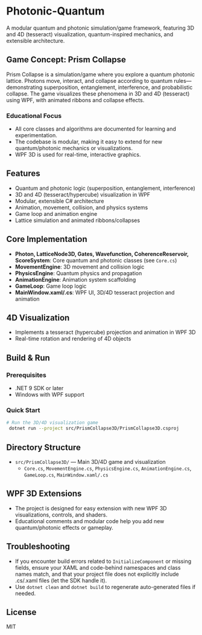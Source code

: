 # Photonic-Quantum

A modular quantum and photonic simulation/game framework, featuring 3D and 4D (tesseract) visualization, quantum-inspired mechanics, and extensible architecture.

## Game Concept: Prism Collapse

Prism Collapse is a simulation/game where you explore a quantum photonic lattice. Photons move, interact, and collapse according to quantum rules—demonstrating superposition, entanglement, interference, and probabilistic collapse. The game visualizes these phenomena in 3D and 4D (tesseract) using WPF, with animated ribbons and collapse effects.

### Educational Focus

- All core classes and algorithms are documented for learning and experimentation.
- The codebase is modular, making it easy to extend for new quantum/photonic mechanics or visualizations.
- WPF 3D is used for real-time, interactive graphics.

## Features

- Quantum and photonic logic (superposition, entanglement, interference)
- 3D and 4D (tesseract/hypercube) visualization in WPF
- Modular, extensible C# architecture
- Animation, movement, collision, and physics systems
- Game loop and animation engine
- Lattice simulation and animated ribbons/collapses

## Core Implementation

- **Photon, LatticeNode3D, Gates, Wavefunction, CoherenceReservoir, ScoreSystem**: Core quantum and photonic classes (see `Core.cs`)
- **MovementEngine**: 3D movement and collision logic
- **PhysicsEngine**: Quantum physics and propagation
- **AnimationEngine**: Animation system scaffolding
- **GameLoop**: Game loop logic
- **MainWindow.xaml/.cs**: WPF UI, 3D/4D tesseract projection and animation

## 4D Visualization

- Implements a tesseract (hypercube) projection and animation in WPF 3D
- Real-time rotation and rendering of 4D objects

## Build & Run

### Prerequisites

- .NET 9 SDK or later
- Windows with WPF support

### Quick Start

```sh
# Run the 3D/4D visualization game
 dotnet run --project src/PrismCollapse3D/PrismCollapse3D.csproj
```

## Directory Structure

- `src/PrismCollapse3D/` — Main 3D/4D game and visualization
  - `Core.cs`, `MovementEngine.cs`, `PhysicsEngine.cs`, `AnimationEngine.cs`, `GameLoop.cs`, `MainWindow.xaml/.cs`

## WPF 3D Extensions

- The project is designed for easy extension with new WPF 3D visualizations, controls, and shaders.
- Educational comments and modular code help you add new quantum/photonic effects or gameplay.

## Troubleshooting

- If you encounter build errors related to `InitializeComponent` or missing fields, ensure your XAML and code-behind namespaces and class names match, and that your project file does not explicitly include .cs/.xaml files (let the SDK handle it).
- Use `dotnet clean` and `dotnet build` to regenerate auto-generated files if needed.

## License

MIT
